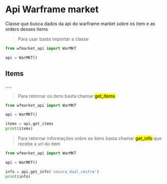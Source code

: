 # Api Warframe market

<p >Classe que busca dados da api do warframe market 
sobre os item e as orders desses items</p>

> Para usar basta importar a classe
````python
from wfmarket_api import WarMKT

api = WarMKT()
````
## Items 

<p>.....</p>

> Para retornar os itens basta chamar <mark>get_items</mark>


````python
from wfmarket_api import WarMKT

api = WarMKT()

items = api.get_items
print(items)
```` 

> Para retornar informações sobre os itens basta chamar <mark>get_info</mark> que recebe a url do item

````python
from wfmarket_api import WarMKT

api = WarMKT()

info = api.get_info('secura_dual_cestra')
print(info)
````
